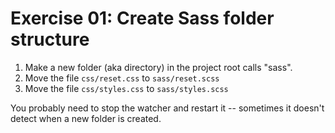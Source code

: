 # Exercise 01: Create Sass folder structure

1. Make a new folder (aka directory) in the project root calls "sass". 
2. Move the file `css/reset.css` to `sass/reset.scss`
3. Move the file `css/styles.css` to `sass/styles.scss`

You probably need to stop the watcher and restart it -- sometimes it doesn't
detect when a new folder is created.

